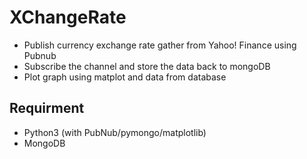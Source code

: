 # XChangeRate
- Publish currency exchange rate gather from Yahoo! Finance using Pubnub
- Subscribe the channel and store the data back to mongoDB
- Plot graph using matplot and data from database

##  Requirment
- Python3 (with PubNub/pymongo/matplotlib)
- MongoDB
